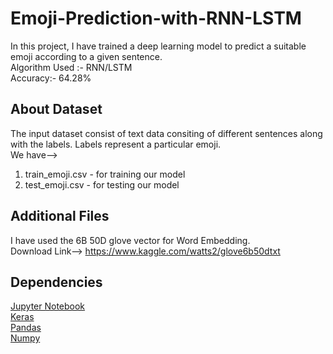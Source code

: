 # Emoji-Prediction-with-RNN-LSTM
In this project, I have trained a deep learning model to predict a suitable emoji according to a given sentence.<br/>
Algorithm Used :- RNN/LSTM<br/>
Accuracy:- 64.28%
## About Dataset
The input dataset consist of text data consiting of different sentences along with the labels. Labels represent a particular emoji.<br/>
We have--><br/>
1) train_emoji.csv - for training our model<br/>
2) test_emoji.csv - for testing our model<br/>
## Additional Files
 I have used the 6B 50D glove vector for Word Embedding.<br/>
 Download Link--> https://www.kaggle.com/watts2/glove6b50dtxt
## Dependencies
[Jupyter Notebook](https://jupyter.org/)<br/>
[Keras](https://keras.io/)<br/>
[Pandas](https://pandas.pydata.org/)<br/>
[Numpy](https://numpy.org/)<br/>

 
